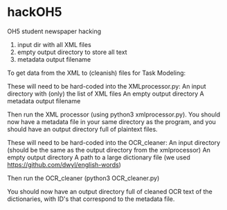 # hackOH5
OH5 student newspaper hacking

1. input dir with all XML files
2. empty output directory to store all text
3. metadata output filename


To get data from the XML to (cleanish) files for Task Modeling: 

These will need to be hard-coded into the XMLprocessor.py:
    An input directory with (only) the list of XML files
    An empty output directory
    A metadata output filename

Then run the XML processor (using python3 xmlprocessor.py). You should now have a metadata file in your same directory as the program, and you should have an output directory full of plaintext files.

These will need to be hard-coded into the OCR_cleaner:
    An input directory (should be the same as the output directory from the xmlprocessor)
    An empty output directory
    A path to a large dictionary file (we used https://github.com/dwyl/english-words)

Then run the OCR_cleaner (python3 OCR_cleaner.py)

You should now have an output directory full of cleaned OCR text of the dictionaries, with ID's that correspond to the metadata file.

     




